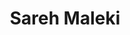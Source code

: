 ---
layout: person
cv_ready: true
kind: person
title: Sareh Maleki
identifier: SaMa
permalink: /team/sarehmaleki
img: /assets/img/team/P_Sareh_Maleki.jpg
phone: +43 512 507-53251
position: phd
category: PhD STUDENTS
office: ICT 2M05D
ORCID: 0009-0006-3905-9407
email: sareh.maleki@uibk.ac.at
address: Technikerstraße 21A, 6020 Innsbruck, Austria

interests:
  - Edge Computing
  - Machine Learning
  - Graph Machine Learning
  - Edge-AI
  - Cyber-Physical Systems

positions:
  - from: 2025
    title: PhD Student
    dep: Department of Computer Science
    dep_uri: https://www.uibk.ac.at/informatik/index.html.en
    inst: University of Innsbruck
    inst_uri: http://informatik.uibk.ac.at
    where: Austria
  - from: 2022
    to: 2024
    title: Teaching Assistant
    inst: Sharif University of Technology
    inst_uri: https://www.sharif.edu
    where: Tehran, Iran
    notes: |
      Assisted in multiple courses:
      - Advanced VLSI Design (June 2024)
      - Logic Circuits Lab
      - Real-Time Systems
      - Logic Design

  - from: 2022
    title: Teaching Assistant
    inst: Arak University
    inst_uri: https://www.araku.ac.ir
    where: Arak, Iran
    notes: |
      - Data Structures course for undergraduate students

education:
  - from: 2025
    to: present
    title: Ph.D. in Computer Engineering
    inst: University of Innsbruck
    inst_uri: https://www.uibk.ac.at
    where: Innsbruck, Austria

  - from: 2022
    to: 2025
    title: M.Sc. in Computer Engineering
    inst: Sharif University of Technology
    inst_uri: https://www.sharif.edu
    where: Tehran, Iran

  - from: 2018
    to: 2022
    title: B.Sc. in Computer Engineering
    inst: Arak University
    inst_uri: https://www.araku.ac.ir
    where: Arak, Iran

publications:
  - TMSYH2025-CSICC
---